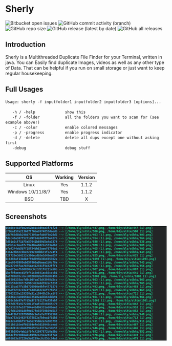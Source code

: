 # Sherly 

![Bitbucket open issues](https://img.shields.io/bitbucket/issues/BlyDoesCoding/Sherly?style=for-the-badge) ![GitHub commit activity (branch)](https://img.shields.io/github/commit-activity/m/BlyDoesCoding/Sherly?style=for-the-badge) ![GitHub repo size](https://img.shields.io/github/repo-size/BlyDoesCoding/Sherly?style=for-the-badge) ![GitHub release (latest by date)](https://img.shields.io/github/v/release/BlyDoesCoding/Sherly?style=for-the-badge) ![GitHub all releases](https://img.shields.io/github/downloads/BlyDoesCoding/Sherly/total?style=for-the-badge)

## Introduction
Sherly is a Multithreaded Duplicate File Finder for your Terminal, written in java. You can Easily find duplicate Images, videos as well as any other type of Data. That can be helpful if you run on small storage or just want to keep regular housekeeping.

## Full Usages
```console
Usage: sherly -f inputfolder1 inputfolder2 inputfolder3 [options]...
 
   -h / -help             show this
   -f / -folder           all the folders you want to scan for (see example above!)
   -c / -color            enable colored messages
   -p / -progress         enable progress indicator
   -d / -delete           delete all dups except one without asking first
   -debug                 debug stuff
```

## Supported Platforms

| OS                | Working   | Version |
| :----:            |:----:     |:-------:|
| Linux             | Yes       |  1.1.2  |
| Windows 10/11/8/7 | Yes       |  1.1.2  |
| BSD               | TBD       |    X    |

## Screenshots
![screenshot](https://github.com/BlyDoesCoding/Sherly/blob/master/Images/screenshot?raw=true)
